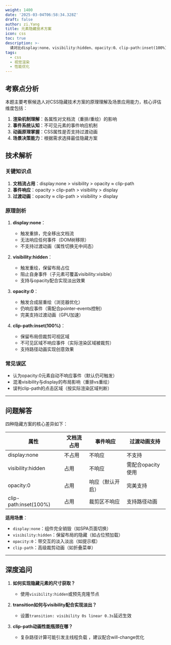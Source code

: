 ```yaml
---
weight: 1400
date: '2025-03-04T06:58:34.328Z'
draft: false
author: zi.Yang
title: 元素隐藏技术方案
icon: css
toc: true
description: >-
  请对比display:none、visibility:hidden、opacity:0、clip-path:inset(100%)四种隐藏方式在文档流占用、事件响应、过渡动画支持方面的差异，并说明各自的适用场景。
tags:
  - css
  - 视觉渲染
  - 性能优化
---
```


## 考察点分析

本题主要考察候选人对CSS隐藏技术方案的原理理解及场景应用能力，核心评估维度包括：

1. **渲染机制理解**：各属性对文档流（重排/重绘）的影响
2. **事件系统认知**：不可见元素的事件响应机制
3. **动画原理掌握**：CSS属性是否支持过渡动画
4. **场景决策能力**：根据需求选择最佳隐藏方案

## 技术解析

### 关键知识点

1. **文档流占用**：display:none > visibility > opacity ≈ clip-path
2. **事件响应**：opacity > clip-path > visibility > display
3. **过渡动画**：opacity ≈ clip-path > visibility > display

### 原理剖析

1. **display:none**：
   - 触发重排，完全移出文档流
   - 无法响应任何事件（DOM树移除）
   - 不支持过渡动画（属性切换无中间态）

2. **visibility:hidden**：
   - 触发重绘，保留布局占位
   - 阻止自身事件（子元素可覆盖visibility:visible）
   - 支持与opacity配合实现淡出效果

3. **opacity:0**：
   - 触发合成层重绘（浏览器优化）
   - 仍响应事件（需配合pointer-events控制）
   - 完美支持过渡动画（GPU加速）

4. **clip-path:inset(100%)**：
   - 保留布局但裁剪可视区域
   - 不可见区域不响应事件（实际渲染区域被裁剪）
   - 支持路径动画实现创意效果

### 常见误区

- 认为opacity:0元素自动不响应事件（默认仍可触发）
- 混淆visibility与display的布局影响（重排vs重绘）
- 误判clip-path的点击区域（按实际渲染区域判断）

---

## 问题解答

四种隐藏方案的核心差异如下：

| 属性                 | 文档流占用 | 事件响应          | 过渡动画支持       |
|----------------------|------------|-------------------|-------------------|
| display:none         | 不占用     | 不响应            | 不支持             |
| visibility:hidden    | 占用       | 不响应            | 需配合opacity使用 |
| opacity:0           | 占用       | 响应（默认开启）  | 完美支持           |
| clip-path:inset(100%)| 占用       | 裁剪区不响应       | 支持路径动画       |

**适用场景**：

- `display:none`：组件完全销毁（如SPA页面切换）
- `visibility:hidden`：保留布局的隐藏（如占位预加载）
- `opacity:0`：带交互的淡入淡出（如提示框）
- `clip-path`：高级裁剪动画（如折叠菜单）

---

## 深度追问

1. **如何实现隐藏元素的尺寸获取？**
   - 使用`visibility:hidden`或预先克隆节点

2. **transition如何与visibility配合实现淡出？**
   - 设置`transition: visibility 0s linear 0.3s`延迟生效

3. **clip-path动画性能瓶颈在哪？**
   - 复杂路径计算可能引发主线程负载 ，建议配合will-change优化
